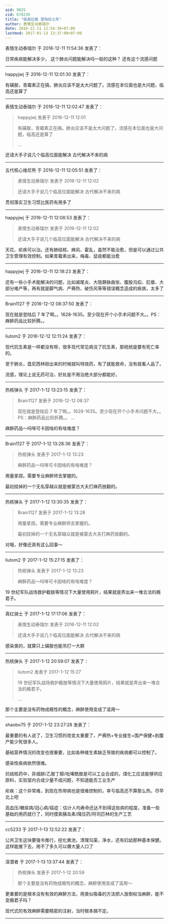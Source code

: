 ```yaml
---
aid: 9025
zid: 678239
title: "临高位面 登陆后七年"
author: 表情生动泰瑞尔
date: 2016-12-11 11:54:36+07:00
lastmod: 2017-01-13 13:37:00+07:00
---
```


表情生动泰瑞尔 于 2016-12-11 11:54:36 发表了：

日常疾病能解决多少， 这个肺炎问题能解决吗一般的这种？ 还有这个流感问题

---

happyjwj 于 2016-12-11 12:01:30 发表了：

有磺胺，青霉素正在搞，肺炎应该不是太大问题了。流感在本位面也是大问题，临高还是算了

---

表情生动泰瑞尔 于 2016-12-11 12:02:47 发表了：

> happyjwj 发表于 2016-12-11 12:01
>
> 有磺胺，青霉素正在搞，肺炎应该不是太大问题了。流感在本位面也是大问题，临高还是算了
>
> ...

还请大手子说几个临高位面能解决 古代解决不来的病

---

五代核心维尼熊 于 2016-12-11 12:05:51 发表了：

> 表情生动泰瑞尔 发表于 2016-12-11 12:02
>
> 还请大手子说几个临高位面能解决 古代解决不来的病

贯彻落实卫生习惯比医药有用多了

---

happyjwj 于 2016-12-11 12:08:53 发表了：

> 表情生动泰瑞尔 发表于 2016-12-11 12:02
>
> 还请大手子说几个临高位面能解决 古代解决不来的病

天花、疟疾可以治。还有肺结核、麻风、霍乱，虽然不能治愈，但是可以通过公共卫生管理有效控制。如果青霉素出来，梅毒、鼠疫都能治愈

---

happyjwj 于 2016-12-11 12:18:23 发表了：

还有一些小手术能解决的问题，比如阑尾炎、大隐静脉曲张、腹股沟疝、肛瘘、大部分难产等，再有就是脚气病、产褥热、破伤风等等错误概念造成的疾病，太多了

---

Brain1127 于 2016-12-12 08:37:50 发表了：

现在就是登陆后 7 年了啊。。1628-1635。至少现在开个小手术问题不大。。PS：麻醉药品比较折腾。。

---

liutom2 于 2016-12-12 12:11:24 发表了：

现代抗生素是一样都没有呀，很多现代常见病没了抗生素，那统统是要有死亡率的。

至于肺炎，盘尼西林刚出来的时候就叫特效药，有了就能救命，没有就看人品了。

流感，理论上说无药可治，好处是不用治绝大部分都能好。

---

热核弹头 于 2017-1-12 13:23:15 发表了：

> Brain1127 发表于 2016-12-12 08:37
>
> 现在就是登陆后 7 年了啊。。1628-1635。至少现在开个小手术问题不大。。PS：麻醉药品比较折腾。。 ...

麻醉药品～吗啡可卡因啥的有啥难度？

---

Brain1127 于 2017-1-12 13:28:36 发表了：

> 热核弹头 发表于 2017-1-12 13:23
>
> 麻醉药品～吗啡可卡因啥的有啥难度？

用量拿捏。需要专业麻醉师去掌握的。

最初挂掉的一个无名穿越众就是被蒙古大夫打麻药放翻的。

---

热核弹头 于 2017-1-12 13:30:35 发表了：

> Brain1127 发表于 2017-1-12 13:28
>
> 用量拿捏。需要专业麻醉师去掌握的。
>
> 最初挂掉的一个无名穿越众就是被蒙古大夫打麻药放翻的。

对哦，好像还真有这么回事～

---

liutom2 于 2017-1-12 15:27:15 发表了：

> 热核弹头 发表于 2017-1-12 13:23
>
> 麻醉药品～吗啡可卡因啥的有啥难度？

19 世纪军队战场救护截肢等情况下大量使用鸦片，结果就是弄出来一堆合法的瘾君子。

---

真红骑士 于 2017-1-12 17:17:06 发表了：

> 表情生动泰瑞尔 发表于 2016-12-11 12:02
>
> 还请大手子说几个临高位面能解决 古代解决不来的病

感染类的，就算只上磺胺也能吊打一大群

---

热核弹头 于 2017-1-12 20:59:07 发表了：

> liutom2 发表于 2017-1-12 15:27
>
> 19 世纪军队战场救护截肢等情况下大量使用鸦片，结果就是弄出来一堆合法的瘾君子。
>
> ...

那个主要是没有药物成瘾性的概念，麻醉使用变成了滥用～

---

shaobo75 于 2017-1-12 23:27:28 发表了：

最重要的有人说了，卫生习惯的改变太重要了，产褥热+专业接生+围产保健+剖腹产能少死很多人。

基础营养情况的改变也很重要，比如各种维生素缺乏导致的疾病都可以控制了。

感染性疾病依然很难。

抗结核药中，异烟肼/乙胺丁醇/吡嗪酰胺是可以工业合成的，煤化工应该能够供应原料，实验室内合成少量不成问题，不知道能否工业生产

疟疾：这个非常难，到现在热带病也是很难控制的，幸亏临高还不算那么热，尽早北上吧

高血压/糖尿病/冠心病/癌症：估计人均寿命还达不到得这些病的程度，准备一些基础的用药就行了，同时摸索胰岛素/降压药/阿司匹林的生产工艺

---

cc5233 于 2017-1-13 12:52:22 发表了：

公共卫生这块要强令推行，挖化粪池，清理沟渠，净水，还有妇幼那种基本保健。这样能推下去，用不了多久可以爆大量人口了

---

深潜者 于 2017-1-13 13:37:44 发表了：

> 热核弹头 发表于 2017-1-12 20:59
>
> 那个主要是没有药物成瘾性的概念，麻醉使用变成了滥用～

更重要的是根本没有有效的麻醉方法，用类似吸毒的方法把人放倒权当麻醉，能不变瘾君子吗？

现代式的有效麻醉需要精密的注射，当时根本搞不定。

---
